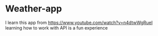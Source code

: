 # Weather-app
I learn this app from https://www.youtube.com/watch?v=n4dtwWgRueI
learning how to work with API is a fun experience
